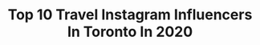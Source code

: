 ---
title: Top 10 Travel Instagram Influencers In Toronto In 2020
description: >-
  Find top travel Instagram influencers in Toronto in 2020. Most popular hashtags: #toronto #travel #love #photography.
platform: Instagram
profiles:
  - username: "giselaparisi"
    fullname: >-
      𝗚 𝗜 𝗦 𝗘 𝗟 𝗔    𝗣 𝗔 𝗥 𝗜 𝗦 𝗜
    location: "Canada"
    followers: 21944
    engagement: 242
    commentsToLikes: 0.009722
    avatar: "https://scontent-lhr8-1.cdninstagram.com/v/t51.2885-19/s320x320/85104383_648803342590548_8240293686823354368_n.jpg?_nc_ht=scontent-lhr8-1.cdninstagram.com&_nc_ohc=XBVVVNYWRk0AX-oleSn&oh=9f7b274726748e70f4b82a12568e6e02&oe=5EB9BC8E"
    verified: false
    hashtags: "#canada, #cap, #music, #skate"
  - username: "torontoontop"
    fullname: >-
      Eddie Kha
    location: "Canada"
    followers: 75581
    engagement: 191
    commentsToLikes: 0.114457
    avatar: "https://scontent-lhr8-1.cdninstagram.com/v/t51.2885-19/s320x320/44785523_747086275634966_2020456305138860032_n.jpg?_nc_ht=scontent-lhr8-1.cdninstagram.com&_nc_ohc=o02Ylg6hMsgAX-EXdPt&oh=08c4a854d4a8f647e1d796f25e1aaa52&oe=5EBC295F"
    verified: false
    hashtags: "#stoplookinatmybutt, #huawei, #trudeau, #jagmeetsingh"
  - username: "javier_en_el_norte"
    fullname: >-
      Javier Eduardo Mendoza Olmos
    location: "Canada"
    followers: 6294
    engagement: 707
    commentsToLikes: 0.009839
    avatar: "https://scontent-ams4-1.cdninstagram.com/v/t51.2885-19/s320x320/47316774_204243930517120_584029240593219584_n.jpg?_nc_ht=scontent-ams4-1.cdninstagram.com&_nc_ohc=aBsGpqOkbwkAX9cvvkY&oh=8080086f2750545dd55abdcd95f30b82&oe=5EAEE3A4"
    verified: false
    hashtags: "#liveyourbestlife, #exploretoronto, #niagarafallscanada, #ottawalife"
  - username: "ayenomz"
    fullname: >-
      Irene | Food & Lifestyle
    location: "Canada"
    followers: 3514
    engagement: 2482
    commentsToLikes: 0.532627
    avatar: "https://scontent-lhr8-1.cdninstagram.com/v/t51.2885-19/s320x320/92538334_215694113099109_1592551127210000384_n.jpg?_nc_ht=scontent-lhr8-1.cdninstagram.com&_nc_ohc=QSoV8Q3dulsAX8hhzvX&oh=2ac0dbb6ad8506d130e29617b45acecc&oe=5EB9337D"
    verified: false
    hashtags: "#topfoodstagrams, #throwback, #personalstyle, #togetherto"
  - username: "sofiexplores"
    fullname: >-
      Sofi The Explorer🕵🏻‍♀️|Toronto
    location: "Canada"
    followers: 19709
    engagement: 211
    commentsToLikes: 0.124097
    avatar: "https://scontent-lhr8-1.cdninstagram.com/v/t51.2885-19/s320x320/90094480_209638030356439_4330258728738619392_n.jpg?_nc_ht=scontent-lhr8-1.cdninstagram.com&_nc_ohc=gW8M0l7_CoQAX97VSiv&oh=ab2dbde6c929d69c2aaabe42ad06a242&oe=5EBBB412"
    verified: false
    hashtags: "#boredom, #sponsored, #oops, #inspo"
  - username: "noahescott"
    fullname: >-
      Noah Escott
    location: "Canada"
    followers: 8595
    engagement: 145
    commentsToLikes: 0.034331
    avatar: "https://scontent-amt2-1.cdninstagram.com/v/t51.2885-19/s320x320/88889427_808805959620732_8408449155474653184_n.jpg?_nc_ht=scontent-amt2-1.cdninstagram.com&_nc_ohc=JxgsuJkB5uIAX8m9YzY&oh=b65190efffbf47473dab17bd1a57443c&oe=5EB497F2"
    verified: false
    hashtags: "#kuwtk, #iloveme, #istillbelieve, #stayhome"
  - username: "danieladibfitness"
    fullname: >-
      Daniela Dib Fitness
    location: "Canada"
    followers: 16257
    engagement: 970
    commentsToLikes: 0.090375
    avatar: "https://scontent-lhr8-1.cdninstagram.com/v/t51.2885-19/s320x320/77009934_546253696166410_4984710031233515520_n.jpg?_nc_ht=scontent-lhr8-1.cdninstagram.com&_nc_ohc=6h1ul2_52JQAX9uvqZF&oh=086df37716b5188750674bde84e01eb3&oe=5EBBA227"
    verified: false
    hashtags: "#health, #photographer, #kingstreet, #onesie"
  - username: "nate.k.weir"
    fullname: >-
      Nathan - Disney - Fitness
    location: "Canada"
    followers: 7558
    engagement: 1143
    commentsToLikes: 0.040751
    avatar: "https://scontent-atl3-1.cdninstagram.com/v/t51.2885-19/s320x320/80441241_1054712231560694_9039322775436656640_n.jpg?_nc_ht=scontent-atl3-1.cdninstagram.com&_nc_ohc=OtVCCd3Pcz0AX__5VNn&oh=97a731fead64f801d89b4f1320d800e7&oe=5EBCAF70"
    verified: false
    hashtags: "#disneyparks, #contest, #twoyeartransformation, #covid19"
  - username: "chanellep23"
    fullname: >-
      Chanelle Lee
    location: "Canada"
    followers: 27608
    engagement: 424
    commentsToLikes: 0.024497
    avatar: "https://scontent-lhr8-1.cdninstagram.com/v/t51.2885-19/s320x320/42121775_713872975658291_5276217626345865216_n.jpg?_nc_ht=scontent-lhr8-1.cdninstagram.com&_nc_ohc=jIKmwIkL3YIAX-fMMN_&oh=7753f48363c7f5cc6f942a6e62970d24&oe=5EBCE479"
    verified: false
    hashtags: "#hotmessswimwear, #playadelcarmen, #hair, #life"
  - username: "mdoutofoffice"
    fullname: >-
      Mani/Darsh 👫Travel & Lifestyle
    location: "Canada"
    followers: 32159
    engagement: 242
    commentsToLikes: 0.084864
    avatar: "https://scontent-arn2-1.cdninstagram.com/v/t51.2885-19/s320x320/67361636_613214462505397_9179626003943653376_n.jpg?_nc_ht=scontent-arn2-1.cdninstagram.com&_nc_ohc=plLfyFX39GoAX_uj-hc&oh=304ed77c65af143cac993d563b86d1ec&oe=5EB80984"
    verified: false
    hashtags: "#girlswhotravel, #the6ix, #travel, #kempinski"
---